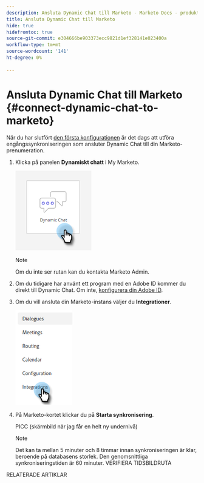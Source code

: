 ```yaml
---
description: Ansluta Dynamic Chat till Marketo - Marketo Docs - produktdokumentation
title: Ansluta Dynamic Chat till Marketo
hide: true
hidefromtoc: true
source-git-commit: e304666be903373ecc9821d1ef328141e023400a
workflow-type: tm+mt
source-wordcount: '141'
ht-degree: 0%

---
```


# Ansluta Dynamic Chat till Marketo {#connect-dynamic-chat-to-marketo}

När du har slutfört [den första konfigurationen](/help/marketo/product-docs/demand-generation/dynamic-chat/initial-setup.md) är det dags att utföra engångssynkroniseringen som ansluter Dynamic Chat till din Marketo-prenumeration.

1. Klicka på panelen **Dynamiskt chatt** i My Marketo.

   ![](assets/connect-dynamic-chat-to-marketo-1.png)

   >[!NOTE]
   >
   >Om du inte ser rutan kan du kontakta Marketo Admin.

1. Om du tidigare har använt ett program med en Adobe ID kommer du direkt till Dynamic Chat. Om inte, [konfigurera din Adobe ID](https://helpx.adobe.com/manage-account/using/create-update-adobe-id.html).

1. Om du vill ansluta din Marketo-instans väljer du **Integrationer**.

   ![](assets/connect-dynamic-chat-to-marketo-2.png)

1. På Marketo-kortet klickar du på **Starta synkronisering**.

   PICC (skärmbild när jag får en helt ny undernivå)

   >[!NOTE]
   >
   >Det kan ta mellan 5 minuter och 8 timmar innan synkroniseringen är klar, beroende på databasens storlek. Den genomsnittliga synkroniseringstiden är 60 minuter. VERIFIERA TIDSBILDRUTA

RELATERADE ARTIKLAR
